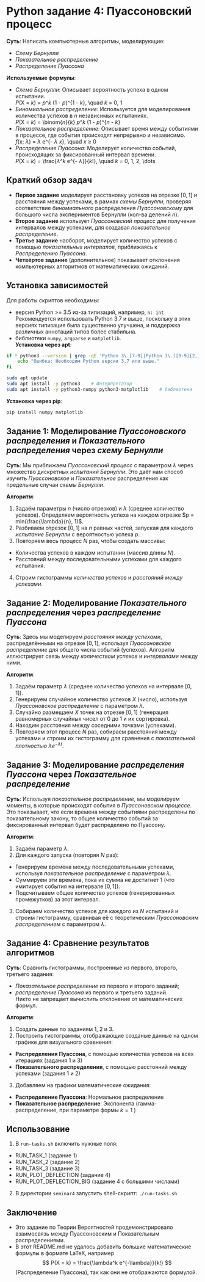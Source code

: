 # Python задание 4: Пуассоновский процесс
**Суть**: Написать компьютерные алгоритмы, моделирующие:
 - *Схему Бернулли*
 - *Показательное распределение*
 - *Распределение Пуассона*

**Используемые формулы**:
- *Схема Бернулли*: 
  Описывает вероятность успеха в одном испытании.  
  *P*(X = *k*) = *p*^*k* (1 - *p*)^{1 - *k*}, \quad *k* = 0, 1
- *Биномиальное распределение*: 
  Используется для моделирования количества успехов в *n* независимых испытаниях.  
  *P*(X = *k*) = \binom{*n*}{*k*} *p*^*k* (1 - *p*)^{*n* - *k*}
- *Показательное распределение*: 
  Описывает время между событиями в процессе, где события происходят непрерывно и независимо.  
  *f*(x; *λ*) = *λ* e^{- *λ* *x*}, \quad *x* ≥ 0
- *Распределение Пуассона*: 
  Моделирует количество событий, происходящих за фиксированный интервал времени.  
  *P*(X = *k*) = \frac{*λ*^*k* e^{- *λ*}}{*k*!}, \quad *k* = 0, 1, 2, \dots


## Краткий обзор задач
- **Первое задание** моделирует расстановку успехов на отрезке $[0,1]$ и расстояния между успехами, в рамках *схемы Бернулли*, проверяя соответствие *биномиального* распределения *Пуассоновскому* для большого числа экспериментов Бернулли (кол-ва делений $n$).
- **Второе задание** использует *Пуассоновский процесс* для получения интервалов между успехами, для создавая *показательное распределение*.
- **Третье задание** наоборот, моделирует количество успехов с помощью *показательных интервалов*, приближаясь к *Распределению Пуассона*.
- **Четвёртое задание** (дополнительное) показывает отклонения компьютерных алгоритмов от математических ожиданий.

## Установка зависимостей
Для работы скриптов необходимы:
 - версия Python >= 3.5  из-за типизаций, например, `n: int`    
 Рекомендуется использовать Python 3.7 и выше, поскольку в этих версиях типизация была существенно улучшена, и поддержка различных аннотаций типов более стабильна.   
 - библиотеки `numpy`, `argparse` и `matplotlib`.   
**Установка через apt**:   
```bash
if ! python3 --version | grep -qE 'Python 3\.[7-9]|Python 3\.([0-9]{2,})'; then
    echo "Ошибка: Необходим Python версии 3.7 или выше."
fi

sudo apt update
sudo apt install -y python3    # Интерпретатор
sudo apt install -y python3-numpy python3-matplotlib    # библиотеки
```
**Установка через pip**:   
```bash
pip install numpy matplotlib
```


## Задание 1: Моделирование *Пуассоновского распределения* и *Показательного распределения* через *схему Бернулли*
**Суть**: Мы приближаем *Пуассоновский процесс* с параметром $\lambda$ через множество дискретных *испытаний Бернулли*.
 Это даёт нам способ изучить *Пуассоновское* и *Показательное* распределения как предельные случаи *схемы Бернулли*.


**Алгоритм**:   
 1. Задаём параметры $n$ (число отрезков) и $\lambda$ (среднее количество успехов).
 Определяем вероятность успеха на каждом отрезке $p = min⁡(\frac{\lambda}{n}, 1)$.   
 2. Разбиваем отрезок $[0,1]$ на $n$ равных частей, запуская для каждого *испытание Бернулли* с вероятностью успеха $p$.   
 3. Повторяем весь процесс $N$ раз, чтобы создать массивы:   
   - Количества успехов в каждом испытании (массив длины $N$).   
   - Расстояний между последовательными успехами для каждого испытания.   
 4. Строим гистограммы *количества успехов* и *расстояний между успехами*.   

## Задание 2: Моделирование *Показательного распределения* через *распределение Пуассона*
**Суть**: Здесь мы моделируем *расстояния между успехами*, распределёнными на отрезке $[0,1]$,
 используя *Пуассоновское распределение* для общего числа событий (успехов).
 Алгоритм иллюстрирует связь между *количеством успехов* и *интервалами* между ними.

**Алгоритм**:   
 1. Задаём параметр $\lambda$ (среднее количество успехов на интервале $[0,1]$).   
 2. Генерируем случайное количество успехов $X$ (число), используя *Пуассоновское распределение* с параметром $\lambda$.   
 3. Случайно размещаем $X$ точек на отрезке $[0,1]$ (генерация равномерных случайных чисел от 0 до 1 и их сортировка).   
 4. Находим расстояния между соседними точками (успехами).   
 5. Повторяем этот процесс $N$ раз,
 собираем расстояния между успехами 
 и строим их гистограмму для сравнения с *показательной плотностью* $\lambda e^{-\lambda t}$.   
 
## Задание 3: Моделирование *распределения Пуассона* через *Показательное распределение*
**Суть**: Используя *показательное распределение*, мы моделируем моменты, в которые происходят события в *Пуассоновском процессе*.
 Это показывает, что если времена между событиями распределены по показательному закону,
 то общее количество событий за фиксированный интервал будет распределено по Пуассону.

**Алгоритм**:   
 1. Задаём параметр $\lambda$.   
 2. Для каждого запуска (повторяя $N$ раз):   
 - Генерируем времена  между последовательными успехами, используя *показательное распределение* с параметром $\lambda$.   
 - Суммируем эти времена, пока их сумма не достигнет 1 (что имитирует события на интервале $[0,1]$).
 - Подсчитываем общее количество успехов (генерированных промежутков) за этот интервал.
 3. Собираем количество успехов для каждого из $N$ испытаний и строим гистограмму, сравнивая её с теоретическим *Пуассоновским распределением* с параметром $\lambda$.   


## Задание 4: Сравнение результатов алгоритмов
**Суть**: Сравнить гистограммы, построенные из первого, второго, третьего задания:   
 - *Показательное распределение* из первого и второго заданий;   
 - *распределение Пуассона* из первого и третьего заданий.   
 Никто не запрещает вычислить отклонение от математических формул.

**Алгоритм**:   
 1. Создать данные по заданиям 1, 2 и 3.  
 2. Построить гистограммы, отображающие созданые данные на одном графике для визуального сравнения:  
 - **Распределения Пуассона**, с помощью  количества успехов на всех итерациях  (задания 1 и 3)
 - **Показательного распределения**, с помощью  расстояний между успехами (задания 1 и 2)
 3. Добавляем на графики математические ожидания:
 - **Распределение Пуассона**: Нормальное распределение
 - **Показательное распределение**: Экспонента (гамма-распределение, при параметре формы $k=1$ )



## Использование
1. В `run-tasks.sh` включить нужные поля:
- RUN_TASK_1 (задание 1)
- RUN_TASK_2 (задание 2)
- RUN_TASK_3 (задание 3)
- RUN_PLOT_DEFLECTION (задание 4)
- RUN_PLOT_DEFLECTION_BIG (задание 4 с большими числами)
2. В директории `seminar4` запустить shell-скрипт: `./run-tasks.sh`

## Заключение
- Это задание по Теории Вероятностей продемонстрировало взаимосвязь между Пуассоновским и Показательным распределениями.  
- В этот README.md не удалось добавить большие математические формулы в формате LaTeX, например $$ P(X = k) = \frac{\lambda^k e^{-\lambda}}{k!} $$ (Распределение Пуассона), так как они не отображаются формулой.

